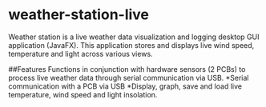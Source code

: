 # weather-station-live
Weather station is a live weather data visualization and logging desktop GUI application (JavaFX). This application stores and displays live wind speed, temperature and light across various views.

##Features
Functions in conjunction with hardware sensors (2 PCBs) to process live weather data through serial communication via USB.
*Serial communication with a PCB via USB
*Display, graph, save and load live temperature, wind speed and light insolation.

